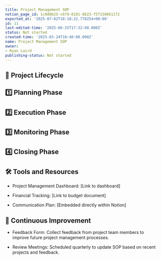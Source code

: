 ```yaml
---
title: Project Management SOP
notion_page_id: 1c0d6625-c679-8101-8623-f5f1586611f2
exported_at: '2025-07-02T18:18:22.778254+00:00'
id: 11
last-edited-time: '2025-06-25T17:32:00.000Z'
status: Not started
created-time: '2025-03-24T10:40:00.000Z'
name: Project Management SOP
owner:
- Ryan Laird
publishing-status: Not started
---
```


<!-- Unsupported block type: column_list -->

<!-- Unsupported block type: column_list -->

## 📅 Project Lifecycle

## 1️⃣ Planning Phase

## 2️⃣ Execution Phase

## 3️⃣ Monitoring Phase

## 4️⃣ Closing Phase

## 🛠 Tools and Resources

- Project Management Dashboard: [Link to dashboard]

- Financial Tracking: [Link to budget document]

- Communication Plan: [Embedded directly within Notion]

## 🔁 Continuous Improvement

- Feedback Form: Collect feedback from project team members to improve future project management processes.

- Review Meetings: Scheduled quarterly to update SOP based on recent projects and feedback.